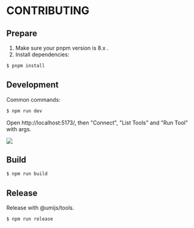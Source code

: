 # CONTRIBUTING

## Prepare

1. Make sure your pnpm version is 8.x .
2. Install dependencies:

```bash
$ pnpm install
```

## Development

Common commands:

```bash
$ npm run dev
```

Open http://localhost:5173/, then "Connect", "List Tools" and "Run Tool" with args.

![](https://cdn.jsdelivr.net/gh/sorrycc-bot/images@main/uPic/OF8dz3.png)

## Build

```bash
$ npm run build
```

## Release

Release with @umijs/tools.

```bash
$ npm run release
```
